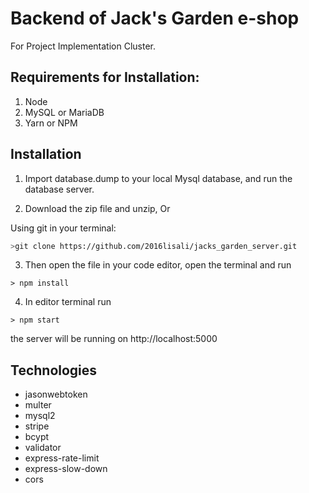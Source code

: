 # Backend of Jack's Garden e-shop

For Project Implementation Cluster.

## Requirements for Installation:

1. Node
2. MySQL or MariaDB
3. Yarn or NPM

## Installation

1. Import database.dump to your local Mysql database, and run the database server.

2. Download the zip file and unzip, Or

Using git
in your terminal:

```sh
>git clone https://github.com/2016lisali/jacks_garden_server.git
```

3. Then open the file in your code editor, open the terminal and run

```
> npm install
```

4. In editor terminal run

```
> npm start
```

the server will be running on http://localhost:5000

## Technologies

- jasonwebtoken
- multer
- mysql2
- stripe
- bcypt
- validator
- express-rate-limit
- express-slow-down
- cors

